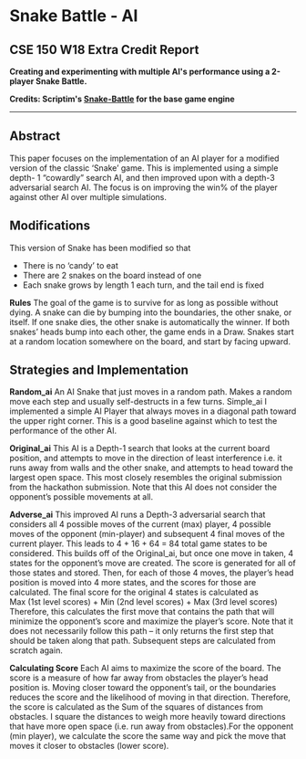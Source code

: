 # Snake Battle - AI
## CSE 150 W18 Extra Credit Report

**Creating and experimenting with multiple AI's performance using a 2-player Snake Battle.**

**Credits: Scriptim's [Snake-Battle](https://github.com/Scriptim/Snake-Battle) for the base game engine**


-----

## Abstract
This paper focuses on the implementation of an AI player for a modified version of the classic ‘Snake’ game. This is implemented using a simple depth- 1 “cowardly” search AI, and then improved upon with a depth-3 adversarial search AI. The focus is on improving the win% of the player against other AI over multiple simulations.

## Modifications

This version of Snake has been modified so that 

* There is no ‘candy’ to eat
* There are 2 snakes on the board instead of one
* Each snake grows by length 1 each turn, and the tail end is fixed

**Rules**
The goal of the game is to survive for as long as possible without dying. A snake can die by bumping into the boundaries, the other snake, or itself. If one snake dies, the other snake is automatically the winner. If both snakes’ heads bump into each other, the game ends in a Draw. Snakes start at a random location somewhere on the board, and start by facing upward.


## Strategies and Implementation

**Random_ai**
An AI Snake that just moves in a random path. Makes a random move each step and usually self-destructs in a few turns.
Simple_ai
I implemented a simple AI Player that always moves in a diagonal path toward the upper right corner. This is a good baseline against which to test the performance of the other AI.


**Original_ai**
This AI is a Depth-1 search that looks at the current board position, and attempts to move in the direction of least interference i.e. it runs away from walls and the other snake, and attempts to head toward the largest open space. This most closely resembles the original submission from the hackathon submission. Note that this AI does not consider the opponent’s possible movements at all. 


**Adverse_ai**
This improved AI runs a Depth-3 adversarial search that considers all 4 possible moves of the current (max) player, 4 possible moves of the opponent (min-player) and subsequent 4 final moves of the current player. This leads to 4 + 16 + 64 = 84 total game states to be considered. 
This builds off of the Original_ai, but once one move in taken, 4 states for the opponent’s move are created. The score is generated for all of those states and stored. Then, for each of those 4 moves, the player’s head position is moved into 4 more states, and the scores for those are calculated. The final score for the original 4 states is calculated as 	
Max (1st level scores) + Min (2nd level scores) + Max (3rd level scores)
Therefore, this calculates the first move that contains the path that will minimize the opponent’s score and maximize the player’s score. Note that it does not necessarily follow this path – it only returns the first step that should be taken along that path. Subsequent steps are calculated from scratch again.

**Calculating Score**
Each AI aims to maximize the score of the board. The score is a measure of how far away from obstacles the player’s head position is. Moving closer toward the opponent’s tail, or the boundaries reduces the score and the likelihood of moving in that direction. Therefore, the score is calculated as the Sum of the squares of distances from obstacles. I square the distances to weigh more heavily toward directions that have more open space (i.e. run away from obstacles).For the opponent (min player), we calculate the score the same way and pick the move that moves it closer to obstacles (lower score). 
